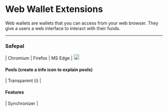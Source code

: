 # Web Wallet Extensions

Web wallets are wallets that you can access from your web browser. They give a users a web interface to interact with their funds.

---

### Safepal
| Chromium | Firefox | MS Edge | <img src="https://raw.githubusercontent.com/FortAwesome/Font-Awesome/6.x/svgs/solid/triangle-exclamation.svg" width="18" height="18">


#### Pools (create a info icon to explain pools)
| Transparent (i) |

#### Features
| Synchronizer |





